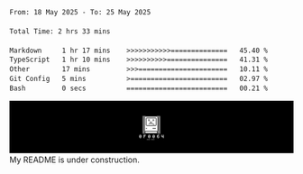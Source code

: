 <!--START_SECTION:waka-->

```txt
From: 18 May 2025 - To: 25 May 2025

Total Time: 2 hrs 33 mins

Markdown     1 hr 17 mins    >>>>>>>>>>>==============   45.40 %
TypeScript   1 hr 10 mins    >>>>>>>>>>===============   41.31 %
Other        17 mins         >>>======================   10.11 %
Git Config   5 mins          >========================   02.97 %
Bash         0 secs          =========================   00.21 %
```

<!--END_SECTION:waka-->

<img src="https://raw.githubusercontent.com/n3xta/image-hosting/main/img/202411032331174.png"/>
My README is under construction. 
